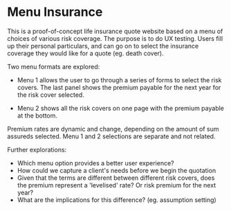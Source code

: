 # Menu Insurance


This is a proof-of-concept life insurance quote website based on a menu of choices of various risk coverage. 
The purpose is to do UX testing.
Users fill up their personal particulars, and can go on to select the insurance coverage they would like for a quote (eg. death cover).



Two menu formats are explored:

- Menu 1 allows the user to go through a series of forms to select the risk covers. 
The last panel shows the premium payable for the next year for the risk cover selected.

- Menu 2 shows all the risk covers on one page with the premium payable at the bottom.

Premium rates are dynamic and change, depending on the amount of sum assureds selected. 
Menu 1 and 2 selections are separate and not related.


Further explorations:
- Which menu option provides a better user experience?
- How could we capture a client's needs before we begin the quotation 
- Given that the terms are different between different risk covers, does the premium represent a 'levelised' rate?
Or risk premium for the next year?
- What are the implications for this difference? (eg. assumption setting)
